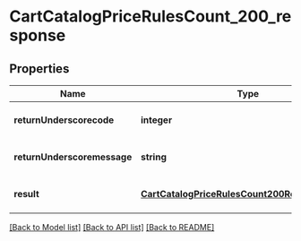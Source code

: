 # CartCatalogPriceRulesCount_200_response

## Properties
Name | Type | Description | Notes
------------ | ------------- | ------------- | -------------
**returnUnderscorecode** | **integer** |  | [optional] [default to null]
**returnUnderscoremessage** | **string** |  | [optional] [default to null]
**result** | [**CartCatalogPriceRulesCount200ResponseResult**](CartCatalogPriceRulesCount200ResponseResult.md) |  | [optional] [default to null]

[[Back to Model list]](../README.md#documentation-for-models) [[Back to API list]](../README.md#documentation-for-api-endpoints) [[Back to README]](../README.md)



